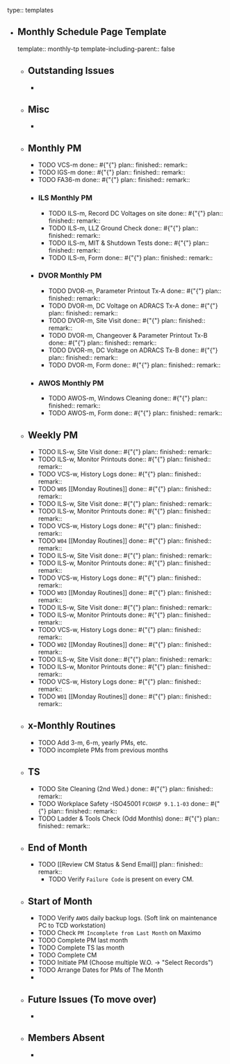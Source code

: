 type:: templates

- ## Monthly Schedule Page Template
  template:: monthly-tp
  template-including-parent:: false
	- ## Outstanding Issues
		-
	- ## Misc
		-
	- ## Monthly PM
		- TODO VCS-m 
		  done:: #{"{"}
		  plan:: 
		  finished::
		  remark::
		- TODO IGS-m 
		  done:: #{"{"}
		  plan:: 
		  finished::
		  remark::
		- TODO FA36-m 
		  done:: #{"{"}
		  plan:: 
		  finished::
		  remark::
		- ### ILS Monthly PM
			- TODO ILS-m, Record DC Voltages on site 
			  done:: #{"{"}
			  plan::
			  finished::
			  remark::
			- TODO ILS-m, LLZ Ground Check 
			  done:: #{"{"}
			  plan:: 
			  finished::
			  remark::
			- TODO ILS-m, MIT & Shutdown Tests 
			  done:: #{"{"}
			  plan:: 
			  finished::
			  remark::
			- TODO ILS-m, Form 
			  done:: #{"{"}
			  plan:: 
			  finished::
			  remark::
		- ### DVOR Monthly PM
			- TODO DVOR-m, Parameter Printout Tx-A 
			  done:: #{"{"}
			  plan::
			  finished::
			  remark::
			- TODO DVOR-m, DC Voltage on ADRACS Tx-A
			  done:: #{"{"}
			  plan::
			  finished::
			  remark::
			- TODO DVOR-m, Site Visit
			  done:: #{"{"}
			  plan::
			  finished::
			  remark::
			- TODO DVOR-m, Changeover & Parameter Printout Tx-B 
			  done:: #{"{"}
			  plan::
			  finished::
			  remark::
			- TODO DVOR-m, DC Voltage on ADRACS Tx-B
			  done:: #{"{"}
			  plan::
			  finished::
			  remark::
			- TODO DVOR-m, Form 
			  done:: #{"{"}
			  plan:: 
			  finished::
			  remark::
		- ### AWOS Monthly PM
			- TODO AWOS-m, Windows Cleaning 
			  done:: #{"{"}
			  plan:: 
			  finished::
			  remark::
			- TODO AWOS-m, Form 
			  done:: #{"{"}
			  plan:: 
			  finished::
			  remark::
	- ## Weekly PM
		- TODO ILS-w, Site Visit 
		  done:: #{"{"}
		  plan:: 
		  finished::
		  remark::
		- TODO ILS-w, Monitor Printouts 
		  done:: #{"{"}
		  plan:: 
		  finished::
		  remark::
		- TODO VCS-w, History Logs 
		  done:: #{"{"}
		  plan:: 
		  finished::
		  remark::
		- TODO `W05` [[Monday Routines]] 
		  done:: #{"{"}
		  plan:: 
		  finished::
		  remark::
		- TODO ILS-w, Site Visit 
		  done:: #{"{"}
		  plan::
		  finished::
		  remark::
		- TODO ILS-w, Monitor Printouts 
		  done:: #{"{"}
		  plan::
		  finished::
		  remark::
		- TODO VCS-w, History Logs 
		  done:: #{"{"}
		  plan::
		  finished::
		  remark::
		- TODO `W04` [[Monday Routines]] 
		  done:: #{"{"}
		  plan::
		  finished::
		  remark::
		- TODO ILS-w, Site Visit 
		  done:: #{"{"}
		  plan::
		  finished::
		  remark::
		- TODO ILS-w, Monitor Printouts 
		  done:: #{"{"}
		  plan::
		  finished::
		  remark::
		- TODO VCS-w, History Logs 
		  done:: #{"{"}
		  plan::
		  finished::
		  remark::
		- TODO `W03` [[Monday Routines]] 
		  done:: #{"{"}
		  plan::
		  finished::
		  remark::
		- TODO ILS-w, Site Visit 
		  done:: #{"{"}
		  plan::
		  finished::
		  remark::
		- TODO ILS-w, Monitor Printouts 
		  done:: #{"{"}
		  plan::
		  finished::
		  remark::
		- TODO VCS-w, History Logs 
		  done:: #{"{"}
		  plan::
		  finished::
		  remark::
		- TODO `W02` [[Monday Routines]] 
		  done:: #{"{"}
		  plan::
		  finished::
		  remark::
		- TODO ILS-w, Site Visit 
		  done:: #{"{"}
		  plan::
		  finished::
		  remark::
		- TODO ILS-w, Monitor Printouts 
		  done:: #{"{"}
		  plan::
		  finished::
		  remark::
		- TODO VCS-w, History Logs 
		  done:: #{"{"}
		  plan::
		  finished::
		  remark::
		- TODO `W01` [[Monday Routines]] 
		  done:: #{"{"}
		  plan::
		  finished::
		  remark::
	- ## x-Monthly Routines
		- TODO Add 3-m, 6-m, yearly PMs, etc.
		- TODO incomplete PMs from previous months
	- ## TS
		- TODO Site Cleaning (2nd Wed.) 
		  done:: #{"{"}
		  plan::
		  finished::
		  remark::
		- TODO Workplace Safety -ISO45001 `FCOHSP 9.1.1-03`
		  done:: #{"{"}
		  plan::
		  finished::
		  remark::
		- TODO Ladder & Tools Check (Odd Monthls)
		  done:: #{"{"}
		  plan:: 
		  finished::
		  remark::
	- ## End of Month
		- TODO [[Review CM Status & Send Email]]
		  plan::
		  finished::
		  remark::
			- TODO Verify `Failure Code` is present on every CM.
	- ## Start of Month
		- TODO Verify `AWOS` daily backup logs. (Soft link on maintenance PC to TCD workstation)
		- TODO Check `PM Incomplete from Last Month` on Maximo
		- TODO Complete PM last month
		- TODO Complete TS las month
		- TODO Complete CM
		- TODO Initiate PM (Choose multiple W.O. -> "Select Records")
		- TODO Arrange Dates for PMs of The Month
		-
	- ## Future Issues (To move over)
		-
	- ## Members Absent
		-